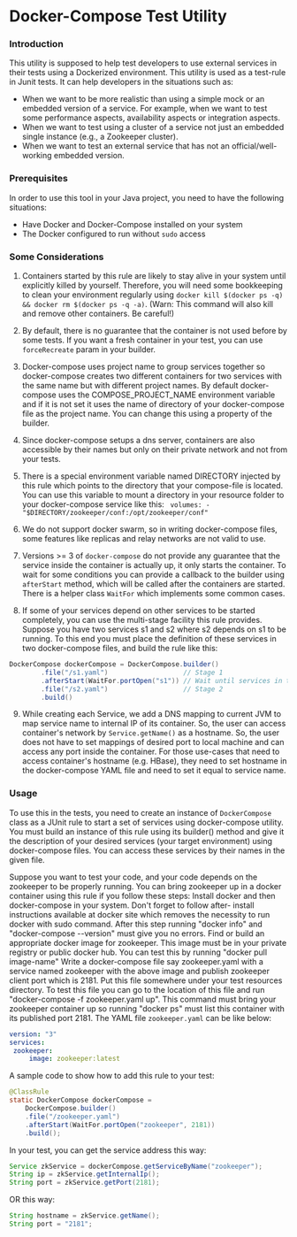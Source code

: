 ﻿# Docker-Compose Test Utility

### Introduction

This utility is supposed to help test developers to use external services in their tests using a Dockerized environment. This utility is used as a test-rule in Junit tests. It can help developers in the situations such as:
- When we want to be more realistic than using a simple mock or an embedded version of a service. For example,   when we want to test some performance aspects, availability aspects or integration aspects.
- When we want to test using a cluster of a service not just an embedded single instance (e.g., a Zookeeper cluster).
- When we want to test an external service that has not an official/well-working embedded version.

### Prerequisites
In order to use this tool in your Java project, you need to have the following situations:
- Have Docker and Docker-Compose installed on your system
- The Docker configured to run without `sudo` access

### Some Considerations
1. Containers started by this rule are likely to stay alive in your system until explicitly killed by yourself. Therefore, you will need some bookkeeping to clean your environment regularly using `docker kill $(docker ps -q) && docker rm $(docker ps -q -a)`. 
(Warn: This command will also kill and remove other containers. Be careful!)

2. By default, there is no guarantee that the container is not used before by some tests. If you want a fresh container in your test, you can use `forceRecreate` param in your builder.

3. Docker-compose uses project name to group services together so docker-compose creates two different containers for two services with the same name but with different project names. By default docker-compose uses the COMPOSE_PROJECT_NAME environment variable and if it is not set it uses the name of directory of your docker-compose file as the project name. You can change this using a property of the builder.

4. Since docker-compose setups a dns server, containers are also accessible by their names but only on their private network and not from your tests.

5. There is a special environment variable named DIRECTORY injected by this rule which points to the directory that your compose-file is located. You can use this variable to mount a directory in your resource folder to your docker-compose service like this:
``` volumes: - "$DIRECTORY/zookeeper/conf:/opt/zookeeper/conf"```

6. We do not support docker swarm, so in writing docker-compose files, some features like replicas and relay networks are not valid to use.

7.  Versions >= 3 of `docker-compose`  do not provide any guarantee that the service inside the container is actually up, it only starts the container. To wait for some conditions you can provide a callback to the builder using `afterStart` method, which will be called after the containers are started. There is a helper class `WaitFor` which implements some common cases.

8. If some of your services depend on other services to be started completely, you can use the multi-stage facility this rule provides. Suppose you have two services s1 and s2 where s2 depends on s1 to be running. To this end you must place the definition of these services in two docker-compose files, and build the rule like this:
```java
DockerCompose dockerCompose = DockerCompose.builder()
        .file("/s1.yaml")                   // Stage 1
        .afterStart(WaitFor.portOpen("s1")) // Wait until services in this stage complete
        .file("/s2.yaml")                   // Stage 2
        .build()
```   
9. While creating each Service, we add a DNS mapping to current JVM to map service name to internal IP of its container. So, the user can access container's network by `Service.getName()` as a hostname. So, the user does not have to set mappings of desired port to local machine and can access any port inside the container.
For those use-cases that need to access container's hostname (e.g. HBase), they need to set hostname in the docker-compose YAML file and need to set it equal to service name.

### Usage
To use this in the tests, you need to create an instance of `DockerCompose` class as a JUnit rule to start a set of services using docker-compose utility. You must build an instance of this rule using its builder() method and give it the description of your desired services (your target environment) using docker-compose files. You can access these services by their names in the given file.

Suppose you want to test your code, and your code depends on the zookeeper to be properly running. You can bring zookeeper up in a docker container using this rule if you follow these steps:
Install docker and then docker-compose in your system. Don't forget to follow after- install instructions available at docker site which removes the necessity to run docker with sudo command. After this step running "docker info" and "docker-compose --version" must give you no errors.
Find or build an appropriate docker image for zookeeper. This image must be in your private registry or public docker hub. You can test this by running "docker pull image-name"
Write a docker-compose file say zookeeper.yaml with a service named zookeeper with the above image and publish zookeeper client port which is 2181. Put this file somewhere under your test resources directory. To test this file you can go to the location of this file and run "docker-compose -f zookeeper.yaml up". This command must bring your zookeeper container up so running "docker ps" must list this container with its published port 2181.
The YAML file `zookeeper.yaml` can be like below:
```yaml
version: "3"  
services:  
 zookeeper: 
	 image: zookeeper:latest
```
A sample code to show how to add this rule to your test:
```java       
@ClassRule
static DockerCompose dockerCompose =
	DockerCompose.builder()
	.file("/zookeeper.yaml")
	.afterStart(WaitFor.portOpen("zookeeper", 2181))
	.build();
```   
In your test, you can get the service address this way:
```java
Service zkService = dockerCompose.getServiceByName("zookeeper");
String ip = zkService.getInternalIp();
String port = zkService.getPort(2181);
```      
OR this way:
```java
String hostname = zkService.getName();
String port = "2181";
 ```
